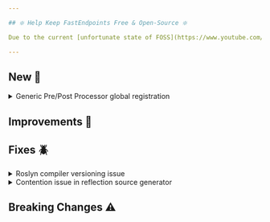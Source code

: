```yaml
---

## ❇️ Help Keep FastEndpoints Free & Open-Source ❇️

Due to the current [unfortunate state of FOSS](https://www.youtube.com/watch?v=H96Va36xbvo), please consider [becoming a sponsor](https://opencollective.com/fast-endpoints) and help us beat the odds to keep the project alive and free for everyone.

---
```


<!-- <details><summary>title text</summary></details> -->

## New 🎉

<details><summary>Generic Pre/Post Processor global registration</summary>

Open generic pre/post processors can now be registered globally using the endpoint configurator func like so:

```cs
app.UseFastEndpoints(c => c.Endpoints.Configurator = ep => ep.PreProcessors(Order.Before, typeof(MyPreProcessor<>)))
```

```cs
sealed class MyPreProcessor<TRequest> : IPreProcessor<TRequest>
{
    public Task PreProcessAsync(IPreProcessorContext<TRequest> ctx, CancellationToken c)
    {
        ...
    }
}
```

</details>

## Improvements 🚀

## Fixes 🪲

<details><summary>Roslyn compiler versioning issue</summary>

The last version of the compiler shipped with .NET SDK v6/7/8 is `4.12.0`. We started using `4.13.0` which is only shipped in .NET 9. This was causing problems for people still on older SDK versions. 
This has been solved by doing conditional package referencing.

</details>

<details><summary>Contention issue in reflection source generator</summary>

The reflection source generator was using some static state which was causing issues in certain usage scenarios, which has now been fixed.

</details>

## Breaking Changes ⚠️